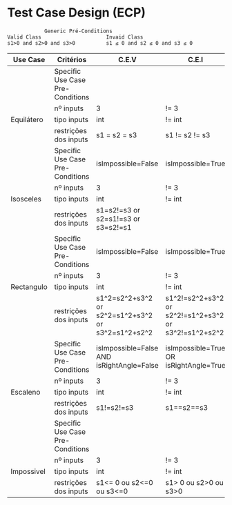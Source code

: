 
# Test Case Design (ECP)
                Generic Pré-Conditions
    Valid Class                     Invaid Class
    s1>0 and s2>0 and s3>0          s1 ≤ 0 and s2 ≤ 0 and s3 ≤ 0  

| Use Case   | Critérios                         | C.E.V                                              | C.E.I                                                 |
|------------|-----------------------------------|----------------------------------------------------|-------------------------------------------------------|
|            | Specific Use Case Pre-Conditions  |
|            | nº inputs                         | 3                                                  | != 3                                                  |
| Equilátero | tipo inputs                       | int                                                | != int                                                |
|            | restrições dos inputs             | s1 = s2 = s3                                       | s1 != s2 != s3                                        |
|            | Specific Use Case Pre-Conditions  | isImpossible=False                                 | isImpossible=True                                     |
|            | nº inputs                         | 3                                                  | != 3                                                  |
| Isosceles  | tipo inputs                       | int                                                | != int                                                |
|            | restrições dos inputs             | s1=s2!=s3 or s2=s1!=s3 or s3=s2!=s1                |                                                       |
|            | Specific Use Case Pre-Conditions  | isImpossible=False                                 | isImpossible=True                                     |
|            | nº inputs                         | 3                                                  | != 3                                                  |
| Rectangulo | tipo inputs                       | int                                                | != int                                                |
|            | restrições dos inputs             | s1^2=s2^2+s3^2 or s2^2=s1^2+s3^2 or s3^2=s1^2+s2^2 | s1^2!=s2^2+s3^2 or s2^2!=s1^2+s3^2 or s3^2!=s1^2+s2^2 |
|            | Specific Use Case Pre-Conditions  | isImpossible=False AND isRightAngle=False          | isImpossible=True OR isRightAngle=True                |
|            | nº inputs                         | 3                                                  | != 3                                                  |
| Escaleno   | tipo inputs                       | int                                                | != int                                                |
|            | restrições dos inputs             | s1!=s2!=s3                                         | s1==s2==s3                                            |
|            | Specific Use Case Pre-Conditions  |                                                    |                                                       |
|            | nº inputs                         | 3                                                  | != 3                                                  |
| Impossivel | tipo inputs                       | int                                                | != int                                                |
|            | restrições dos inputs             | s1<= 0 ou s2<=0 ou s3<=0                           | s1> 0 ou s2>0 ou s3>0                                 |